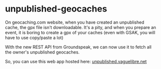 unpublished-geocaches
=====================

On geocaching.com website, when you have created an unpublished cache, the gpx file isn't downloadable. It's a pity, and when you prepare an event, it is boring to create a gpx of your caches (even with GSAK, you will have to use copy/paste a lot)

With the new REST API from Groundspeak, we can now use it to fetch all the owner's unpublished geocaches. 

So, you can use this web app hosted here: [unpublished.vaguelibre.net](http://unpublished.vaguelibre.net/)